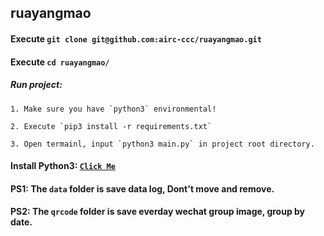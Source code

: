 ## ruayangmao

#### Execute `git clone git@github.com:airc-ccc/ruayangmao.git`

#### Execute `cd ruayangmao/`

##### Run project:
```
1. Make sure you have `python3` environmental!

2. Execute `pip3 install -r requirements.txt`

3. Open termainl, input `python3 main.py` in project root directory.
```

#### Install Python3: [`Click Me`](https://www.python.org/downloads/)


#### PS1: The `data` folder is save data log, Dont't move and remove.

#### PS2: The `qrcode` folder is  save everday wechat group image, group by date.
